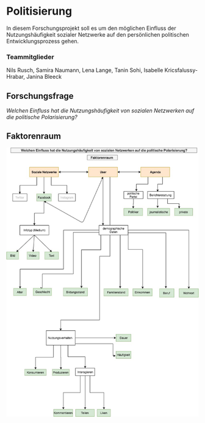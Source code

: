 # Politisierung

In diesem Forschungsprojekt soll es um den möglichen Einfluss der Nutzungshäufigkeit sozialer Netzwerke auf den persönlichen politischen Entwicklungsprozess gehen. 


### Teammitglieder

Nils Rusch, 
Samira Naumann,
Lena Lange,
Tanin Sohi,
Isabelle Kricsfalussy-Hrabar,
Janina Bleeck


## Forschungsfrage

_Welchen Einfluss hat die Nutzungshäufigkeit von sozialen Netzwerken auf die politische Polarisierung?_


## Faktorenraum

![tooltip](images/Faktorenraum.jpg)




